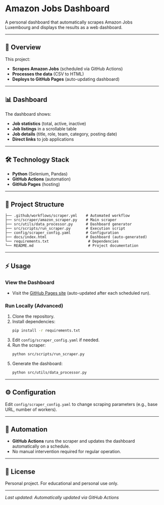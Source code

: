 # Amazon Jobs Dashboard

A personal dashboard that automatically scrapes Amazon Jobs Luxembourg and displays the results as a web dashboard.

---

## 🚀 Overview

This project:
- **Scrapes Amazon Jobs** (scheduled via GitHub Actions)
- **Processes the data** (CSV to HTML)
- **Deploys to GitHub Pages** (auto-updating dashboard)

---

## 📊 Dashboard

The dashboard shows:
- **Job statistics** (total, active, inactive)
- **Job listings** in a scrollable table
- **Job details** (title, role, team, category, posting date)
- **Direct links** to job applications

---

## 🛠️ Technology Stack

- **Python** (Selenium, Pandas)
- **GitHub Actions** (automation)
- **GitHub Pages** (hosting)

---

## 📁 Project Structure


```
├── .github/workflows/scraper.yml    # Automated workflow
├── src/scraper/amazon_scraper.py    # Main scraper
├── src/utils/data_processor.py      # Dashboard generator
├── src/scripts/run_scraper.py       # Execution script
├── config/scraper_config.yaml       # Configuration
├── docs/index.html                  # Dashboard (auto-generated)
└── requirements.txt                  # Dependencies
└── README.md                         # Project documentation
```


---

## ⚡ Usage

### View the Dashboard

- Visit the [GitHub Pages site](https://lorraine-dev.github.io/AmazonJobs/) (auto-updated after each scheduled run).

### Run Locally (Advanced)

1. Clone the repository.
2. Install dependencies:
   ```bash
   pip install -r requirements.txt
   ```
3. Edit `config/scraper_config.yaml` if needed.
4. Run the scraper:
   ```bash
   python src/scripts/run_scraper.py
   ```
5. Generate the dashboard:
   ```bash
   python src/utils/data_processor.py
   ```

---

## ⚙️ Configuration

Edit `config/scraper_config.yaml` to change scraping parameters (e.g., base URL, number of workers).

---

## 🤖 Automation

- **GitHub Actions** runs the scraper and updates the dashboard automatically on a schedule.
- No manual intervention required for regular operation.

---

## 📝 License

Personal project. For educational and personal use only.

---

*Last updated: Automatically updated via GitHub Actions*